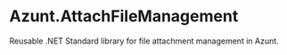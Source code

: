 # Azunt.AttachFileManagement
Reusable .NET Standard library for file attachment management in Azunt.
